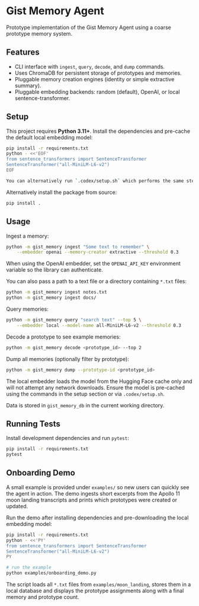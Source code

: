# Gist Memory Agent

Prototype implementation of the Gist Memory Agent using a coarse prototype memory system.

## Features

 - CLI interface with `ingest`, `query`, `decode`, and `dump` commands.
- Uses ChromaDB for persistent storage of prototypes and memories.
- Pluggable memory creation engines (identity or simple extractive summary).
- Pluggable embedding backends: random (default), OpenAI, or local sentence-transformer.

## Setup

This project requires **Python 3.11+**.  Install the dependencies and pre-cache
the default local embedding model:

```bash
pip install -r requirements.txt
python - <<'EOF'
from sentence_transformers import SentenceTransformer
SentenceTransformer("all-MiniLM-L6-v2")
EOF

You can alternatively run `.codex/setup.sh` which performs the same steps.
```

Alternatively install the package from source:

```bash
pip install .
```

## Usage

Ingest a memory:

```bash
python -m gist_memory ingest "Some text to remember" \
    --embedder openai --memory-creator extractive --threshold 0.3
```

When using the OpenAI embedder, set the ``OPENAI_API_KEY`` environment
variable so the library can authenticate.

You can also pass a path to a text file or a directory containing ``*.txt``
files:

```bash
python -m gist_memory ingest notes.txt
python -m gist_memory ingest docs/
```

Query memories:

```bash
python -m gist_memory query "search text" --top 5 \
    --embedder local --model-name all-MiniLM-L6-v2 --threshold 0.3
```

Decode a prototype to see example memories:

```bash
python -m gist_memory decode <prototype_id> --top 2
```

Dump all memories (optionally filter by prototype):

```bash
python -m gist_memory dump --prototype-id <prototype_id>
```

The local embedder loads the model from the Hugging Face cache only and will not
attempt any network downloads. Ensure the model is pre-cached using the commands
in the setup section or via `.codex/setup.sh`.

Data is stored in `gist_memory_db` in the current working directory.

## Running Tests

Install development dependencies and run `pytest`:

```bash
pip install -r requirements.txt
pytest
```

## Onboarding Demo

A small example is provided under `examples/` so new users can quickly see the
agent in action.  The demo ingests short excerpts from the Apollo&nbsp;11 moon
landing transcripts and prints which prototypes were created or updated.

Run the demo after installing dependencies and pre-downloading the local
embedding model:

```bash
pip install -r requirements.txt
python - <<'PY'
from sentence_transformers import SentenceTransformer
SentenceTransformer("all-MiniLM-L6-v2")
PY

# run the example
python examples/onboarding_demo.py
```

The script loads all `*.txt` files from `examples/moon_landing`, stores them in a
local database and displays the prototype assignments along with a final memory
and prototype count.
